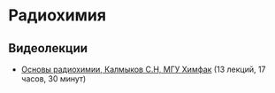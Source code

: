 # Радиохимия

## Видеолекции

* [Основы радиохимии, Калмыков С.Н, МГУ Химфак](https://teach-in.ru/course/fundamentals-of-radiochemistry) (13 лекций, 17 часов, 30 минут)

